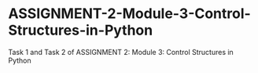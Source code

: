 # ASSIGNMENT-2-Module-3-Control-Structures-in-Python
Task 1 and Task 2 of ASSIGNMENT 2: Module 3: Control Structures in Python
